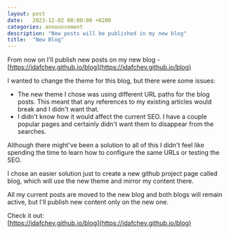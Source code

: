 ```yaml
---
layout: post
date:   2023-12-02 00:00:00 +0200
categories: announcement
description: "New posts will be published in my new blog"
title:  "New Blog"
---
```


From now on I'll publish new posts on my new blog - [https://idafchev.github.io/blog](https://idafchev.github.io/blog)  

I wanted to change the theme for this blog, but there were some issues:  
  * The new theme I chose was using different URL paths for the blog posts. This meant that any references to my existing articles would break and I didn't want that.  
  * I didn't know how it would affect the current SEO. I have a couple popular pages and certainly didn't want them to disappear from the searches.  

Although there might've been a solution to all of this I didn't feel like spending the time to learn how to configure the same URLs or testing the SEO.  

I chose an easier solution just to create a new github project page called blog, which will use the new theme and mirror my content there.  

All my current posts are moved to the new blog and both blogs will remain active, but I'll publish new content only on the new one.  

Check it out:  
[https://idafchev.github.io/blog](https://idafchev.github.io/blog)

